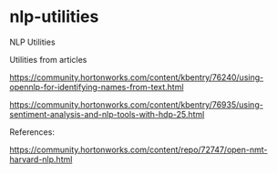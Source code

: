# nlp-utilities
NLP Utilities

Utilities from articles

https://community.hortonworks.com/content/kbentry/76240/using-opennlp-for-identifying-names-from-text.html

https://community.hortonworks.com/content/kbentry/76935/using-sentiment-analysis-and-nlp-tools-with-hdp-25.html


References:

https://community.hortonworks.com/content/repo/72747/open-nmt-harvard-nlp.html

